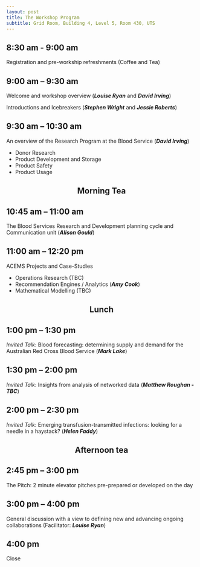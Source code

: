 ```yaml
---
layout: post
title: The Workshop Program
subtitle: Grid Room, Building 4, Level 5, Room 430, UTS
---
```


## 8:30 am - 9:00 am
Registration and pre-workship refreshments (Coffee and Tea)

## 9:00 am – 9:30 am
Welcome and workshop overview (_**Louise Ryan**_ and _**David Irving**_)

Introductions and Icebreakers (_**Stephen Wright**_ and _**Jessie Roberts**_)

## 9:30 am – 10:30 am	
An overview of the Research Program at the Blood Service (_**David Irving**_)

+ Donor Research 
+ Product Development and Storage 
+ Product Safety 
+ Product Usage  

## <CENTER> Morning Tea </CENTER>

## 10:45 am – 11:00 am	
The Blood Services Research and Development planning cycle and Communication unit (_**Alison Gould**_)

## 11:00 am – 12:20 pm
ACEMS Projects and Case-Studies 

+ Operations Research (TBC)
+ Recommendation Engines / Analytics (_**Amy Cook**_)
+ Mathematical Modelling (TBC)

## <CENTER> Lunch </CENTER>

## 1:00 pm – 1:30 pm	
_Invited Talk_: Blood forecasting: determining supply and demand for the Australian Red Cross Blood Service (_**Mark Lake**_) 

## 1:30 pm – 2:00 pm
_Invited Talk_: Insights from analysis of networked data (_**Matthew Roughan - TBC**_)

## 2:00 pm – 2:30 pm
_Invited Talk_: Emerging transfusion-transmitted infections: looking for a needle in a haystack? (_**Helen Faddy**_)

## <CENTER> Afternoon tea </CENTER>

## 2:45 pm – 3:00 pm
The Pitch: 2 minute elevator pitches pre-prepared or developed on the day

## 3:00 pm – 4:00 pm
General discussion with a view to defining new and advancing ongoing collaborations (Facilitator: _**Louise Ryan**_)

## 4:00 pm	
Close
